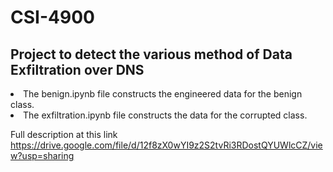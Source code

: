 # CSI-4900

## Project to detect the various method of Data Exfiltration over DNS

<li>The benign.ipynb file constructs the engineered data for the benign class. 
<li>The exfiltration.ipynb file constructs the data for the corrupted class.


Full description at this link https://drive.google.com/file/d/12f8zX0wYI9z2S2tvRi3RDostQYUWlcCZ/view?usp=sharing
